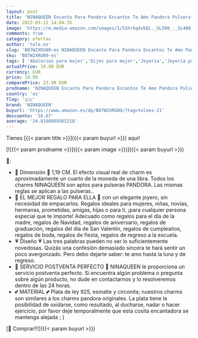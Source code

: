 ```yaml
---
layout: post
title: 'NINAQUEEN Encanto Para Pandora Encantos Te Amo Pandora Pulsera colgante Regalo de San Valentín Regalo de Cumpleaños de la Madre Plata 925 Zirconia Joyería antibacteriana Caja de Joyería Femenina'
date: 2022-03-12 14:04:35
image: 'https://m.media-amazon.com/images/I/51hrkq4vbEL._SL500_._SL400_.jpg'
comments: true
category: ofertas
author: 'tole.es'
slug: 'B07W2XRGN9-es NINAQUEEN Encanto Para Pandora Encantos Te Amo Pandora...'
sku: 'B07W2XRGN9-es'
tags: [ 'Abalorios para mujer','Dijes para mujer','Joyería','Joyería para mujer','ninaqueen','pandora', ]
actualPrice: 19.99 EUR
currency: EUR
price: 19.99
comparePrice: 23.99 EUR
prodname: 'NINAQUEEN Encanto Para Pandora Encantos Te Amo Pandora Pulsera colgante Regalo de San Valentín Regalo de Cumpleaños de la Madre Plata 925 Zirconia Joyería antibacteriana Caja de Joyería Femenina'
country: 'es'
flag: '🇪🇸'
brand: 'NINAQUEEN'
buyurl: 'https://www.amazon.es/dp/B07W2XRGN9/?tag=tolees-21'
descuento: '16.67'
average: '24.8160869565218'
---
```


Tienes [{{< param title >}}]({{< param buyurl >}}) aqui!

[![{{< param prodname >}}]({{< param image >}})]({{< param buyurl >}})

🔎:

- 💞 Dimensión 💞 1,19 CM. El efecto visual real de charm es aproximadamente un cuarto de la moneda de una libra. Todos los charms NINAQUEEN son aptos para pulseras PANDORA. Las mismas reglas se aplican a las pulseras..
- 💝 EL MEJOR REGALO PARA ELLA 💝 con un elegante joyero, sin necesidad de empacarlos. Regalos ideales para mujeres, niñas, novias, hermanas, prometidas, amigas, hijas o para ti, ¡para cualquier persona especial que te importe! Adecuado como regalos para el día de la madre, regalos de Navidad, regalos de aniversario, regalos de graduación, regalos del día de San Valentín, regalos de cumpleaños, regalos de boda, regalos de fiesta, regalos de regreso a la escuela.
- 💗 Diseño 💗 Las tres palabras pueden no ser lo suficientemente novedosas. Quizás una confesión demasiado sincera te hará sentir un poco avergonzado. Pero debo dejarte saber: te amo hasta la luna y de regreso.
- 🎁 SERVICIO POSTVENTA PERFECTO 🎁 NINAQUEEN le proporciona un servicio postventa perfecto. Si encuentra algún problema o pregunta sobre algún producto, no dude en contactarnos y lo resolveremos dentro de las 24 horas.
- 💕 MATERIAL 💕 Plata de ley 925, esmalte y circonita; nuestros charms son similares a los charms pandora originales. La plata tiene la posibilidad de oxidarse, como resultado, al ducharse, nadar o hacer ejercicio, por favor deje temporalmente que esta cosita encantadora se mantenga alejada ; )

[🛒 Comprar!!!]({{< param buyurl >}})
